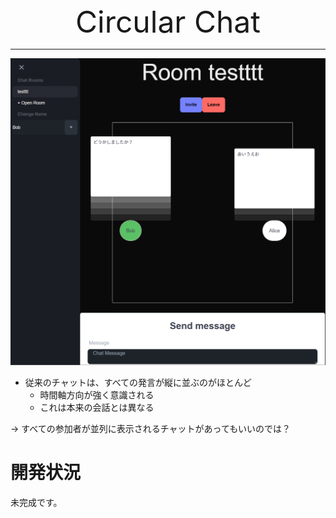 <div style="font-size: 3rem; text-align: center;">Circular Chat</div>

***

![alt text](images/image.png)

- 従来のチャットは、すべての発言が縦に並ぶのがほとんど
    - 時間軸方向が強く意識される
    - これは本来の会話とは異なる

→ すべての参加者が並列に表示されるチャットがあってもいいのでは？

# 開発状況
未完成です。